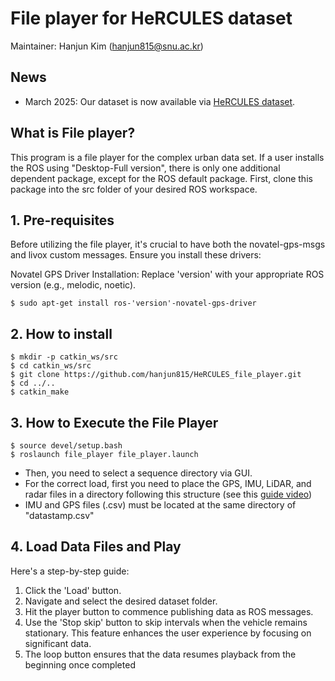 # File player for HeRCULES dataset

Maintainer: Hanjun Kim (hanjun815@snu.ac.kr)


## News
- March 2025: Our dataset is now available via [HeRCULES dataset](https://sites.google.com/view/herculesdataset).

## What is File player?
This program is a file player for the complex urban data set. If a user installs the ROS using "Desktop-Full version", there is only one additional dependent package, except for the ROS default package. First, clone this package into the src folder of your desired ROS workspace.

## 1. Pre-requisites
Before utilizing the file player, it's crucial to have both the novatel-gps-msgs and livox custom messages. Ensure you install these drivers:

Novatel GPS Driver Installation:
Replace 'version' with your appropriate ROS version (e.g., melodic, noetic).
```
$ sudo apt-get install ros-'version'-novatel-gps-driver
```

## 2. How to install
```
$ mkdir -p catkin_ws/src
$ cd catkin_ws/src
$ git clone https://github.com/hanjun815/HeRCULES_file_player.git
$ cd ../..
$ catkin_make
```

## 3. How to Execute the File Player

```
$ source devel/setup.bash
$ roslaunch file_player file_player.launch
```
- Then, you need to select a sequence directory via GUI.
- For the correct load, first you need to place the GPS, IMU, LiDAR, and radar files in a directory following this structure (see this [guide video](https://youtu.be/uU-FC-GmHXA?t=45)) 
- IMU and GPS files (.csv) must be located at the same directory of "datastamp.csv"

## 4. Load Data Files and Play
Here's a step-by-step guide:

1. Click the 'Load' button.
2. Navigate and select the desired dataset folder.
3. Hit the player button to commence publishing data as ROS messages.
4. Use the 'Stop skip' button to skip intervals when the vehicle remains stationary. This feature enhances the user experience by focusing on significant data.
5. The loop button ensures that the data resumes playback from the beginning once completed



